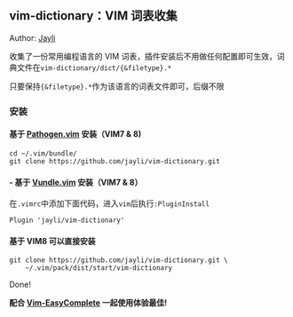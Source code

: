 ## vim-dictionary：VIM 词表收集

Author: [Jayli](https://github.com/jayli)

收集了一份常用编程语言的 VIM 词表，插件安装后不用做任何配置即可生效，词典文件在`vim-dictionary/dict/{&filetype}.*`

只要保持`{&filetype}.*`作为该语言的词表文件即可，后缀不限

### 安装

#### 基于 [Pathogen.vim](https://github.com/tpope/vim-pathogen) 安装（VIM7 & 8)

	cd ~/.vim/bundle/
	git clone https://github.com/jayli/vim-dictionary.git

#### - 基于 [Vundle.vim](https://github.com/VundleVim/Vundle.vim) 安装（VIM7 & 8）

在`.vimrc`中添加下面代码，进入`vim`后执行`:PluginInstall`

	Plugin 'jayli/vim-dictionary'

#### 基于 VIM8 可以直接安装

	git clone https://github.com/jayli/vim-dictionary.git \
		~/.vim/pack/dist/start/vim-dictionary

Done!

**配合 [Vim-EasyComplete](https://github.com/jayli/vim-easycomplete) 一起使用体验最佳!**

